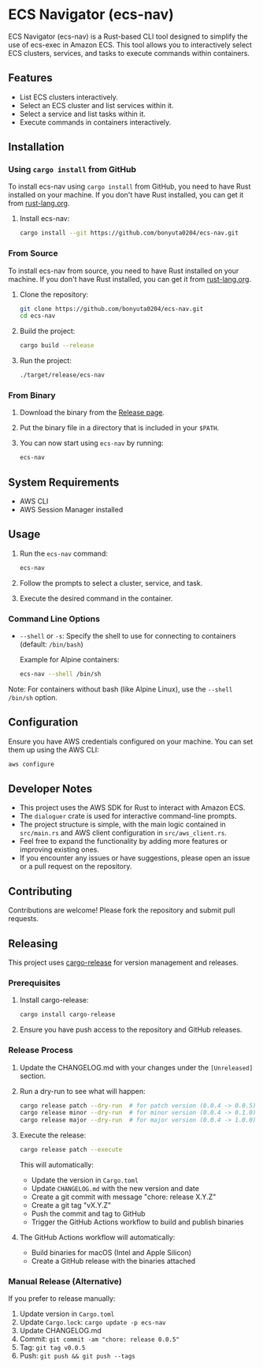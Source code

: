 
# ECS Navigator (ecs-nav)

ECS Navigator (ecs-nav) is a Rust-based CLI tool designed to simplify the use of ecs-exec in Amazon ECS. This tool allows you to interactively select ECS clusters, services, and tasks to execute commands within containers.

## Features

- List ECS clusters interactively.
- Select an ECS cluster and list services within it.
- Select a service and list tasks within it.
- Execute commands in containers interactively.

## Installation

### Using `cargo install` from GitHub

To install ecs-nav using `cargo install` from GitHub, you need to have Rust installed on your machine. If you don't have Rust installed, you can get it from [rust-lang.org](https://www.rust-lang.org/).

1. Install ecs-nav:
   ```sh
   cargo install --git https://github.com/bonyuta0204/ecs-nav.git
   ```

### From Source

To install ecs-nav from source, you need to have Rust installed on your machine. If you don't have Rust installed, you can get it from [rust-lang.org](https://www.rust-lang.org/).

1. Clone the repository:
   ```sh
   git clone https://github.com/bonyuta0204/ecs-nav.git
   cd ecs-nav
   ```

2. Build the project:
   ```sh
   cargo build --release
   ```

3. Run the project:
   ```sh
   ./target/release/ecs-nav
   ```

### From Binary

1. Download the binary from the [Release page](https://github.com/bonyuta0204/ecs-nav/releases).

2. Put the binary file in a directory that is included in your `$PATH`.

3. You can now start using `ecs-nav` by running:
   ```sh
   ecs-nav
   ```

## System Requirements

- AWS CLI
- AWS Session Manager installed

## Usage

1. Run the `ecs-nav` command:
   ```sh
   ecs-nav
   ```

2. Follow the prompts to select a cluster, service, and task.

3. Execute the desired command in the container.

### Command Line Options

- `--shell` or `-s`: Specify the shell to use for connecting to containers (default: `/bin/bash`)
  
  Example for Alpine containers:
  ```sh
  ecs-nav --shell /bin/sh
  ```

Note: For containers without bash (like Alpine Linux), use the `--shell /bin/sh` option.

## Configuration

Ensure you have AWS credentials configured on your machine. You can set them up using the AWS CLI:
```sh
aws configure
```

## Developer Notes

- This project uses the AWS SDK for Rust to interact with Amazon ECS.
- The `dialoguer` crate is used for interactive command-line prompts.
- The project structure is simple, with the main logic contained in `src/main.rs` and AWS client configuration in `src/aws_client.rs`.
- Feel free to expand the functionality by adding more features or improving existing ones.
- If you encounter any issues or have suggestions, please open an issue or a pull request on the repository.

## Contributing

Contributions are welcome! Please fork the repository and submit pull requests.

## Releasing

This project uses [cargo-release](https://github.com/crate-ci/cargo-release) for version management and releases.

### Prerequisites

1. Install cargo-release:
   ```sh
   cargo install cargo-release
   ```

2. Ensure you have push access to the repository and GitHub releases.

### Release Process

1. Update the CHANGELOG.md with your changes under the `[Unreleased]` section.

2. Run a dry-run to see what will happen:
   ```sh
   cargo release patch --dry-run  # for patch version (0.0.4 -> 0.0.5)
   cargo release minor --dry-run  # for minor version (0.0.4 -> 0.1.0)
   cargo release major --dry-run  # for major version (0.0.4 -> 1.0.0)
   ```

3. Execute the release:
   ```sh
   cargo release patch --execute
   ```

   This will automatically:
   - Update the version in `Cargo.toml`
   - Update `CHANGELOG.md` with the new version and date
   - Create a git commit with message "chore: release X.Y.Z"
   - Create a git tag "vX.Y.Z"
   - Push the commit and tag to GitHub
   - Trigger the GitHub Actions workflow to build and publish binaries

4. The GitHub Actions workflow will automatically:
   - Build binaries for macOS (Intel and Apple Silicon)
   - Create a GitHub release with the binaries attached

### Manual Release (Alternative)

If you prefer to release manually:

1. Update version in `Cargo.toml`
2. Update `Cargo.lock`: `cargo update -p ecs-nav`
3. Update CHANGELOG.md
4. Commit: `git commit -am "chore: release 0.0.5"`
5. Tag: `git tag v0.0.5`
6. Push: `git push && git push --tags`
